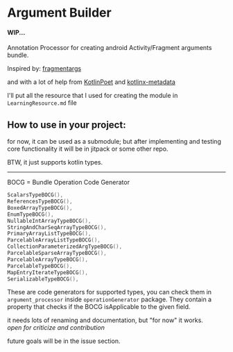 # Argument Builder

#### WIP...

Annotation Processor for creating android Activity/Fragment arguments bundle.

Inspired by: [fragmentargs](https://github.com/sockeqwe/fragmentargs)

and with a lot of help from [KotlinPoet](https://github.com/square/kotlinpoet/)
and [kotlinx-metadata](https://github.com/JetBrains/kotlin/tree/master/libraries/kotlinx-metadata)

I'll put all the resource that I used for creating the module in `LearningResource.md` file

## How to use in your project:

for now, it can be used as a submodule; but after implementing and testing core functionality it will be in jitpack or
some other repo.

BTW, it just supports kotlin types.

---
BOCG = Bundle Operation Code Generator

```kotlin
ScalarsTypeBOCG(),
ReferencesTypeBOCG(),
BoxedArrayTypeBOCG(),
EnumTypeBOCG(),
NullableIntArrayTypeBOCG(),
StringAndCharSeqArrayTypeBOCG(),
PrimaryArrayListTypeBOCG(),
ParcelableArrayListTypeBOCG(),
CollectionParameterizedArgTypeBOCG(),
ParcelableSparseArrayTypeBOCG(),
ParcelableArrayTypeBOCG(),
ParcelableTypeBOCG(),
MapEntryIterateTypeBOCG(),
SerializableTypeBOCG(),
```

These are code generators for supported types, you can check them in `argument_processor` inside `operationGenerator`
package. They contain a property that checks if the BOCG isApplicable to the given field.

it needs lots of renaming and documentation, but "for now" it works.  
*open for criticize and contribution*

future goals will be in the issue section.
